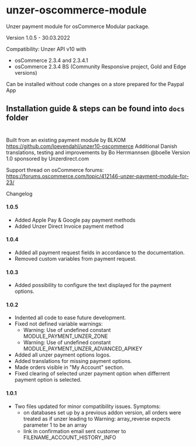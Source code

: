 # unzer-oscommerce-module
Unzer payment module for osCommerce
Modular package.

Version 1.0.5 - 30.03.2022

Compatibility:
Unzer API v10 with
- osCommerce 2.3.4 and 2.3.4.1
- osCommerce 2.3.4 BS (Community Responsive project, Gold and Edge versions)

Can be installed without code changes on a store prepared for the Paypal App

## Installation guide & steps can be found into `docs` folder
#
Built from an existing payment module by BLKOM https://github.com/loevendahl/unzer10-oscommerce
Additional Danish translations, testing and improvements by Bo Herrmannsen @boelle
Version 1.0 sponsored by Unzerdirect.com

Support thread on osCommerce forums:
https://forums.oscommerce.com/topic/412146-unzer-payment-module-for-23/

Changelog
#### 1.0.5
- Added Apple Pay & Google pay payment methods
- Added Unzer Direct Invoice payment method
#### 1.0.4
- Added all payment request fields in accordance to the documentation.
- Removed custom variables from payment request.
#### 1.0.3
- Added possibility to configure the text displayed for the payment options.
#### 1.0.2
- Indented all code to ease future development.
- Fixed not defined variable warnings:
  * Warning: Use of undefined constant MODULE_PAYMENT_UNZER_ZONE
  * Warning: Use of undefined constant MODULE_PAYMENT_UNZER_ADVANCED_APIKEY
- Added all unzer payment options logos.
- Added translations for missing payment options.
- Made orders visible in "My Account" section.
- Fixed clearing of selected unzer payment option when differrent payment option is selected.
#### 1.0.1
- Two files updated for minor compatibility issues. Symptoms:
   * on databases set up by a previous addon version, all orders were treated as if unzer leading to Warning: array_reverse expects parameter 1 to be an array
  * link in confirmation email sent customer to FILENAME_ACCOUNT_HISTORY_INFO
